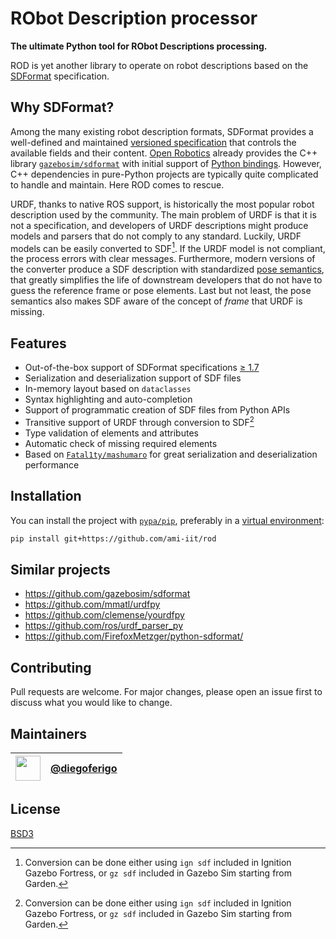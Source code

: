 # RObot Description processor

**The ultimate Python tool for RObot Descriptions processing.**

ROD is yet another library to operate on robot descriptions based on the [SDFormat][sdformat] specification.

## Why SDFormat?

Among the many existing robot description formats, SDFormat provides a well-defined and maintained [versioned specification][sdformat_spec] that controls the available fields and their content.
[Open Robotics][open_robotics] already provides the C++ library [`gazebosim/sdformat`](https://github.com/gazebosim/sdformat) with initial support of [Python bindings][sdformat_python].
However, C++ dependencies in pure-Python projects are typically quite complicated to handle and maintain.
Here ROD comes to rescue.

URDF, thanks to native ROS support, is historically the most popular robot description used by the community.
The main problem of URDF is that it is not a specification, and developers of URDF descriptions might produce models and parsers that do not comply to any standard.
Luckily, URDF models can be easily converted to SDF[^urdf_to_sdf].
If the URDF model is not compliant, the process errors with clear messages.
Furthermore, modern versions of the converter produce a SDF description with standardized [pose semantics][pose_semantics],
that greatly simplifies the life of downstream developers that do not have to guess the reference frame or pose elements.
Last but not least, the pose semantics also makes SDF aware of the concept of _frame_ that URDF is missing.

## Features

- Out-of-the-box support of SDFormat specifications [≥ 1.7][sdformat_spec_17]
- Serialization and deserialization support of SDF files
- In-memory layout based on `dataclasses`
- Syntax highlighting and auto-completion
- Support of programmatic creation of SDF files from Python APIs
- Transitive support of URDF through conversion to SDF[^urdf_to_sdf]
- Type validation of elements and attributes
- Automatic check of missing required elements
- Based on [`Fatal1ty/mashumaro`][mashumaro] for great serialization and deserialization performance

[mashumaro]: https://github.com/Fatal1ty/mashumaro
[open_robotics]: https://www.openrobotics.org/
[pose_semantics]: http://sdformat.org/tutorials?tut=pose_frame_semantics_proposal&cat=pose_semantics_docs&
[sdformat]: http://sdformat.org/
[sdformat_python]: http://sdformat.org/tutorials?tut=python_bindings&cat=developers&
[sdformat_repo]: https://github.com/gazebosim/sdformat
[sdformat_spec]: http://sdformat.org/spec
[sdformat_spec_17]: http://sdformat.org/spec?elem=sdf&ver=1.7
[urdf]: http://wiki.ros.org/urdf

[^urdf_to_sdf]: Conversion can be done either using `ign sdf` included in Ignition Gazebo Fortress, or `gz sdf` included in Gazebo Sim starting from Garden.

## Installation

You can install the project with [`pypa/pip`][pip], preferably in a [virtual environment][venv]:

```bash
pip install git+https://github.com/ami-iit/rod
```

[pip]: https://github.com/pypa/pip/
[venv]: https://docs.python.org/3.8/tutorial/venv.html

## Similar projects

- https://github.com/gazebosim/sdformat
- https://github.com/mmatl/urdfpy
- https://github.com/clemense/yourdfpy
- https://github.com/ros/urdf_parser_py
- https://github.com/FirefoxMetzger/python-sdformat/

## Contributing

Pull requests are welcome. 
For major changes, please open an issue first to discuss what you would like to change.

## Maintainers

| [<img src="https://github.com/diegoferigo.png" width="40">][df] | [@diegoferigo][df] |
|:---------------------------------------------------------------:|:------------------:|

[df]: https://github.com/diegoferigo

## License

[BSD3](https://choosealicense.com/licenses/bsd-3-clause/)
